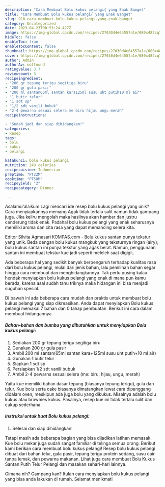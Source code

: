 ```yaml
---
description: "Cara Membuat Bolu kukus pelangi{ yang Enak Banget"
title: "Cara Membuat Bolu kukus pelangi{ yang Enak Banget"
slug: 910-cara-membuat-bolu-kukus-pelangi-yang-enak-banget
category: Uncategorized
date: 2023-04-23T00:53:24.427Z
image: https://img-global.cpcdn.com/recipes/27030d4e64557a1e/680x482cq70/bolu-kukus-pelangi-foto-resep-utama.jpg
hideToc: false
enableToc: true
enableTocContent: false
thumbnail: https://img-global.cpcdn.com/recipes/27030d4e64557a1e/680x482cq70/bolu-kukus-pelangi-foto-resep-utama.jpg
cover: https://img-global.cpcdn.com/recipes/27030d4e64557a1e/680x482cq70/bolu-kukus-pelangi-foto-resep-utama.jpg
author: Admin
authorAv: notfound
ratingvalue: 3.7
reviewcount: 3
recipeingredient:
- "200 gr tepung terigu segitiga biru"
- "200 gr gula pasir"
- "200 ml santan65ml santan kara125ml susu uht putih10 ml air"
- "1 butir telur"
- "1 sdt sp"
- "1/2 sdt vanili bubuk"
- "2-4 pewarna sesuai selera me biru hijau ungu merah"
recipeinstructions:

- "Sudah jadi dan siap dihidangkan!"
categories:
- Resep
tags:
- bolu
- kukus
- pelangi

katakunci: bolu kukus pelangi 
nutrition: 248 calories
recipecuisine: Indonesian
preptime: "PT22M"
cooktime: "PT58M"
recipeyield: "2"
recipecategory: Dinner

---
```



Asalamu'alaikum Lagi mencari ide resep bolu kukus pelangi yang unik? Cara menyiapkannya memang Agak tidak terlalu sulit namun tidak gampang juga. Jika keliru mengolah maka hasilnya akan hambar dan justru cenderung tidak enak. Padahal bolu kukus pelangi yang enak seharusnya memiliki aroma dan cita rasa yang dapat memancing selera kita.


Editor Silvita Agmasari KOMPAS.com - Bolu kukus santan punya tekstur yang unik. Beda dengan bolu kukus mangkuk yang teksturnya ringan (airy), bolu kukus santan ini punya tekstur yang agak berat. Namun, penggunaan santan ini membuat tekstur kue jadi seperti meleleh saat digigit.

Ada beberapa hal yang sedikit banyak berpengaruh terhadap kualitas rasa dari bolu kukus pelangi, mulai dari jenis bahan, lalu pemilihan bahan segar hingga cara membuat dan menghidangkannya. Tak perlu pusing kalau hendak menyiapkan bolu kukus pelangi yang enak di mana pun kamu berada, karena asal sudah tahu triknya maka hidangan ini bisa menjadi suguhan spesial.


Di bawah ini ada beberapa cara mudah dan praktis untuk membuat bolu kukus pelangi yang siap dikreasikan. Anda dapat menyiapkan Bolu kukus pelangi memakai 7 bahan dan 0 tahap pembuatan. Berikut ini cara dalam membuat hidangannya.

<!--inarticleads1-->

##### Bahan-bahan dan bumbu yang dibutuhkan untuk menyiapkan Bolu kukus pelangi:

1. Sediakan 200 gr tepung terigu segitiga biru
1. Gunakan 200 gr gula pasir
1. Ambil 200 ml santan(65ml santan kara+125ml susu uht putih+10 ml air)
1. Gunakan 1 butir telur
1. Siapkan 1 sdt sp
1. Persiapkan 1/2 sdt vanili bubuk
1. Ambil 2-4 pewarna sesuai selera (me: biru, hijau, ungu, merah)


Yaitu kue memiliki bahan dasar tepung (biasanya tepung terigu), gula dan telur. Kue bolu serta cake biasanya dimatangkan lewat cara dipanggang didalam oven, meskipun ada juga bolu yang dikukus. Misalnya adalah bolu kukus atau brownies kukus. Pasalnya, resep kue ini tidak terlalu sulit dan cukup sederhana. 

<!--inarticleads2-->

##### Instruksi untuk buat Bolu kukus pelangi:


1. Selesai dan siap dihidangkan!

Tetapi masih ada beberapa bagian yang bisa dijadikan latihan memasak. Kue bolu mekar juga sudah sangat familiar di telinga semua orang. Berikut kami berikan cara membuat bolu kukus pelangi! Resep bolu kukus pelangi dibuat dari bahan telur, gula pasir, tepung terigu protein sedang, susu cair tanpa lemak, dan pewarna makanan. Lihat juga cara membuat Bolu Kukus Santan Putih Telur Pelangi dan masakan sehari-hari lainnya. 

Gimana nih? Gampang kan? Itulah cara menyiapkan bolu kukus pelangi yang bisa anda lakukan di rumah. Selamat menikmati
